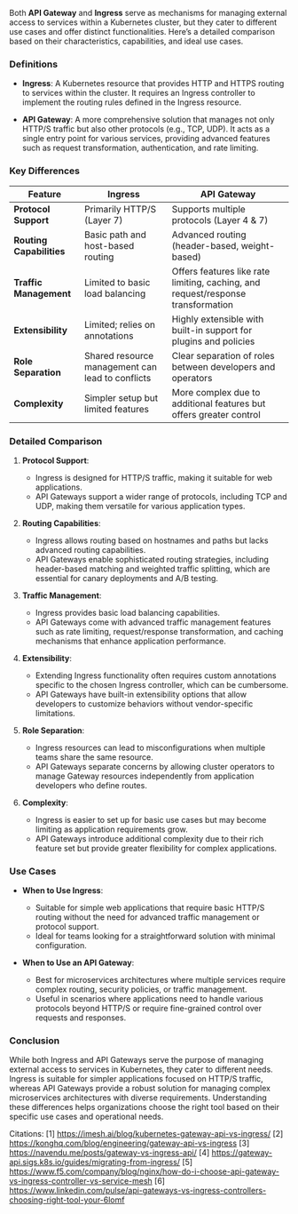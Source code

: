 Both **API Gateway** and **Ingress** serve as mechanisms for managing external access to services within a Kubernetes cluster, but they cater to different use cases and offer distinct functionalities. Here’s a detailed comparison based on their characteristics, capabilities, and ideal use cases.

### Definitions

- **Ingress**: A Kubernetes resource that provides HTTP and HTTPS routing to services within the cluster. It requires an Ingress controller to implement the routing rules defined in the Ingress resource.

- **API Gateway**: A more comprehensive solution that manages not only HTTP/S traffic but also other protocols (e.g., TCP, UDP). It acts as a single entry point for various services, providing advanced features such as request transformation, authentication, and rate limiting.

### Key Differences

| Feature                   | Ingress                                      | API Gateway                                   |
|---------------------------|----------------------------------------------|-----------------------------------------------|
| **Protocol Support**      | Primarily HTTP/S (Layer 7)                  | Supports multiple protocols (Layer 4 & 7)    |
| **Routing Capabilities**  | Basic path and host-based routing            | Advanced routing (header-based, weight-based)|
| **Traffic Management**     | Limited to basic load balancing               | Offers features like rate limiting, caching, and request/response transformation |
| **Extensibility**         | Limited; relies on annotations                | Highly extensible with built-in support for plugins and policies |
| **Role Separation**       | Shared resource management can lead to conflicts | Clear separation of roles between developers and operators |
| **Complexity**            | Simpler setup but limited features            | More complex due to additional features but offers greater control |

### Detailed Comparison

1. **Protocol Support**:
   - Ingress is designed for HTTP/S traffic, making it suitable for web applications.
   - API Gateways support a wider range of protocols, including TCP and UDP, making them versatile for various application types.

2. **Routing Capabilities**:
   - Ingress allows routing based on hostnames and paths but lacks advanced routing capabilities.
   - API Gateways enable sophisticated routing strategies, including header-based matching and weighted traffic splitting, which are essential for canary deployments and A/B testing.

3. **Traffic Management**:
   - Ingress provides basic load balancing capabilities.
   - API Gateways come with advanced traffic management features such as rate limiting, request/response transformation, and caching mechanisms that enhance application performance.

4. **Extensibility**:
   - Extending Ingress functionality often requires custom annotations specific to the chosen Ingress controller, which can be cumbersome.
   - API Gateways have built-in extensibility options that allow developers to customize behaviors without vendor-specific limitations.

5. **Role Separation**:
   - Ingress resources can lead to misconfigurations when multiple teams share the same resource.
   - API Gateways separate concerns by allowing cluster operators to manage Gateway resources independently from application developers who define routes.

6. **Complexity**:
   - Ingress is easier to set up for basic use cases but may become limiting as application requirements grow.
   - API Gateways introduce additional complexity due to their rich feature set but provide greater flexibility for complex applications.

### Use Cases

- **When to Use Ingress**:
  - Suitable for simple web applications that require basic HTTP/S routing without the need for advanced traffic management or protocol support.
  - Ideal for teams looking for a straightforward solution with minimal configuration.

- **When to Use an API Gateway**:
  - Best for microservices architectures where multiple services require complex routing, security policies, or traffic management.
  - Useful in scenarios where applications need to handle various protocols beyond HTTP/S or require fine-grained control over requests and responses.

### Conclusion

While both Ingress and API Gateways serve the purpose of managing external access to services in Kubernetes, they cater to different needs. Ingress is suitable for simpler applications focused on HTTP/S traffic, whereas API Gateways provide a robust solution for managing complex microservices architectures with diverse requirements. Understanding these differences helps organizations choose the right tool based on their specific use cases and operational needs.

Citations:
[1] https://imesh.ai/blog/kubernetes-gateway-api-vs-ingress/
[2] https://konghq.com/blog/engineering/gateway-api-vs-ingress
[3] https://navendu.me/posts/gateway-vs-ingress-api/
[4] https://gateway-api.sigs.k8s.io/guides/migrating-from-ingress/
[5] https://www.f5.com/company/blog/nginx/how-do-i-choose-api-gateway-vs-ingress-controller-vs-service-mesh
[6] https://www.linkedin.com/pulse/api-gateways-vs-ingress-controllers-choosing-right-tool-your-6lomf